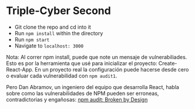 # Triple-Cyber Second

- Git clone the repo and cd into it
- Run `npm install` within the directory
- Run `npm start`
- Navigate to `localhost: 3000`

Nota: Al correr npm install, puede que note un mensaje de vulnerabiliades. Esto es por la herramienta que usé para inicializar el proyecto: Create-React-App. En un proyecto real la configuración puede hacerse desde cero o evaluar cada vulnerabilidad con `npm audit1`. 

Pero Dan Abramov, un ingeniero del equipo que desarrolla React, habla sobre como las vulnerabilidades de NPM pueden ser erroneas, contradictorias y engañosas: [npm audit: Broken by Design](https://overreacted.io/npm-audit-broken-by-design/)

